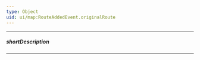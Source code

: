 ```yaml
---
type: Object
uid: ui/map:RouteAddedEvent.originalRoute
---
```

---
##### shortDescription
<!-- Description goes here -->

---
<!-- Description goes here -->